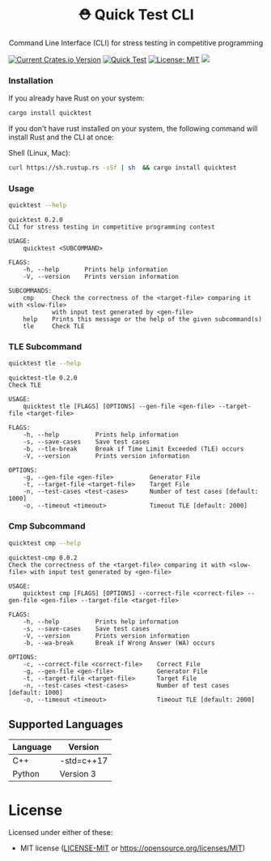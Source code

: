 <h1 align="center">⛑ Quick Test CLI</h1>

<p align="center">Command Line Interface (CLI) for stress testing in competitive programming</p>

[![Current Crates.io Version](https://img.shields.io/crates/v/quicktest.svg)](https://crates.io/crates/quicktest) [![Quick Test](https://circleci.com/gh/LuisMBaezCo/quicktest.svg?style=shield)](https://app.circleci.com/pipelines/github/LuisMBaezCo/quicktest) [![License: MIT](https://img.shields.io/badge/License-MIT-blue.svg)](https://opensource.org/licenses/MIT) [![](https://img.shields.io/crates/d/quicktest)](https://crates.io/crates/quicktest)

### Installation

If you already have Rust on your system:

```sh
cargo install quicktest
```

If you don't have rust installed on your system, the following command will install Rust and the CLI at once:

Shell (Linux, Mac):
```sh
curl https://sh.rustup.rs -sSf | sh  && cargo install quicktest
```

### Usage

```sh
quicktest --help
```

```
quicktest 0.2.0
CLI for stress testing in competitive programming contest

USAGE:
    quicktest <SUBCOMMAND>

FLAGS:
    -h, --help       Prints help information
    -V, --version    Prints version information

SUBCOMMANDS:
    cmp     Check the correctness of the <target-file> comparing it with <slow-file>
            with input test generated by <gen-file>
    help    Prints this message or the help of the given subcommand(s)
    tle     Check TLE
```

### TLE Subcommand

```sh
quicktest tle --help
```

```shell
quicktest-tle 0.2.0
Check TLE

USAGE:
    quicktest tle [FLAGS] [OPTIONS] --gen-file <gen-file> --target-file <target-file>

FLAGS:
    -h, --help          Prints help information
    -s, --save-cases    Save test cases
    -b, --tle-break     Break if Time Limit Exceeded (TLE) occurs
    -V, --version       Prints version information

OPTIONS:
    -g, --gen-file <gen-file>          Generator File
    -t, --target-file <target-file>    Target File
    -n, --test-cases <test-cases>      Number of test cases [default: 1000]
    -o, --timeout <timeout>            Timeout TLE [default: 2000]
```

### Cmp Subcommand

```sh
quicktest cmp --help
```

```shell
quicktest-cmp 0.0.2
Check the correctness of the <target-file> comparing it with <slow-file> with input test generated by <gen-file>

USAGE:
    quicktest cmp [FLAGS] [OPTIONS] --correct-file <correct-file> --gen-file <gen-file> --target-file <target-file>

FLAGS:
    -h, --help          Prints help information
    -s, --save-cases    Save test cases
    -V, --version       Prints version information
    -b, --wa-break      Break if Wrong Answer (WA) occurs

OPTIONS:
    -c, --correct-file <correct-file>    Correct File
    -g, --gen-file <gen-file>            Generator File
    -t, --target-file <target-file>      Target File
    -n, --test-cases <test-cases>        Number of test cases [default: 1000]
    -o, --timeout <timeout>              Timeout TLE [default: 2000]
```

## Supported Languages

| Language           |       Version          |
|--------------------|------------------------|
| C++                | -std=c++17             |
| Python             | Version 3              |


# License
Licensed under either of these:
* MIT license ([LICENSE-MIT](https://github.com/LuisMBaezCo/quicktest/blob/main/LICENSE) or https://opensource.org/licenses/MIT)